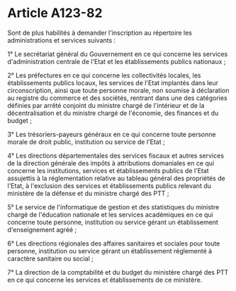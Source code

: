 # Article A123-82

<p> 					Sont de plus habilités à demander l'inscription au répertoire les administrations et services suivants :</p><p>1° Le secrétariat général du Gouvernement en ce qui concerne les services d'administration centrale de l'Etat et les établissements publics nationaux ;</p><p>2° Les préfectures en ce qui concerne les collectivités locales, les établissements publics locaux, les services de l'Etat implantés dans leur circonscription, ainsi que toute personne morale, non soumise à déclaration au registre du commerce et des sociétés, rentrant dans une des catégories définies par arrêté conjoint du ministre chargé de l'intérieur et de la décentralisation et du ministre chargé de l'économie, des finances et du budget ;</p><p>3° Les trésoriers-payeurs généraux en ce qui concerne toute personne morale de droit public, institution ou service de l'Etat ;</p><p>4° Les directions départementales des services fiscaux et autres services de la direction générale des impôts à attributions domaniales en ce qui concerne les institutions, services et établissements publics de l'Etat assujettis à la réglementation relative au tableau général des propriétés de l'Etat, à l'exclusion des services et établissements publics relevant du ministère de la défense et du ministre chargé des PTT ;</p><p>5° Le service de l'informatique de gestion et des statistiques du ministre chargé de l'éducation nationale et les services académiques en ce qui concerne toute personne, institution ou service gérant un établissement d'enseignement agréé ;</p><p>6° Les directions régionales des affaires sanitaires et sociales pour toute personne, institution ou service gérant un établissement réglementé à caractère sanitaire ou social ;</p><p>7° La direction de la comptabilité et du budget du ministère chargé des PTT en ce qui concerne les services et établissements de ce ministère.<br/></p>